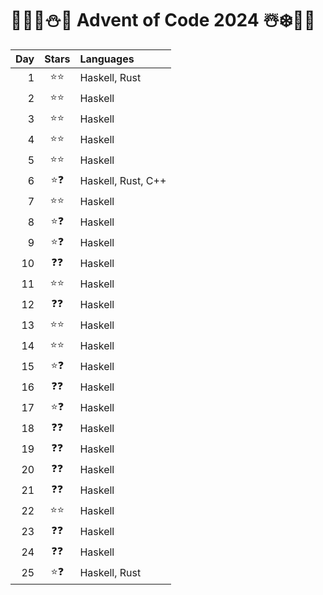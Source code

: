 # 🦌🎅🏻⛄🎁 Advent of Code 2024 ☃️❄️🤶🎄
| Day | Stars | Languages          |
| --: | :--:  | :------------------|
|   1 | ⭐⭐  | Haskell, Rust      |
|   2 | ⭐⭐  | Haskell            |
|   3 | ⭐⭐  | Haskell            |
|   4 | ⭐⭐  | Haskell            |
|   5 | ⭐⭐  | Haskell            |
|   6 | ⭐❓  | Haskell, Rust, C++ |
|   7 | ⭐⭐  | Haskell            |
|   8 | ⭐❓  | Haskell            |
|   9 | ⭐❓  | Haskell            |
|  10 | ❓❓  | Haskell            |
|  11 | ⭐⭐  | Haskell            |
|  12 | ❓❓  | Haskell            |
|  13 | ⭐⭐  | Haskell            |
|  14 | ⭐⭐  | Haskell            |
|  15 | ⭐❓  | Haskell            |
|  16 | ❓❓  | Haskell            |
|  17 | ⭐❓  | Haskell            |
|  18 | ❓❓  | Haskell            |
|  19 | ❓❓  | Haskell            |
|  20 | ❓❓  | Haskell            |
|  21 | ❓❓  | Haskell            |
|  22 | ⭐⭐  | Haskell            |
|  23 | ❓❓  | Haskell            |
|  24 | ❓❓  | Haskell            |
|  25 | ⭐❓  | Haskell, Rust      |
